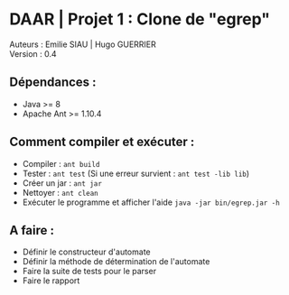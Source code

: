 # DAAR | Projet 1 : Clone de "egrep"

Auteurs : Emilie SIAU | Hugo GUERRIER\
Version : 0.4

## Dépendances :

* Java >= 8
* Apache Ant >= 1.10.4

## Comment compiler et exécuter :

* Compiler : `ant build`
* Tester : `ant test` (Si une erreur survient : `ant test -lib lib`)
* Créer un jar : `ant jar`
* Nettoyer : `ant clean`
* Exécuter le programme et afficher l'aide `java -jar bin/egrep.jar -h`

## A faire :

* Définir le constructeur d'automate
* Définir la méthode de détermination de l'automate
* Faire la suite de tests pour le parser
* Faire le rapport